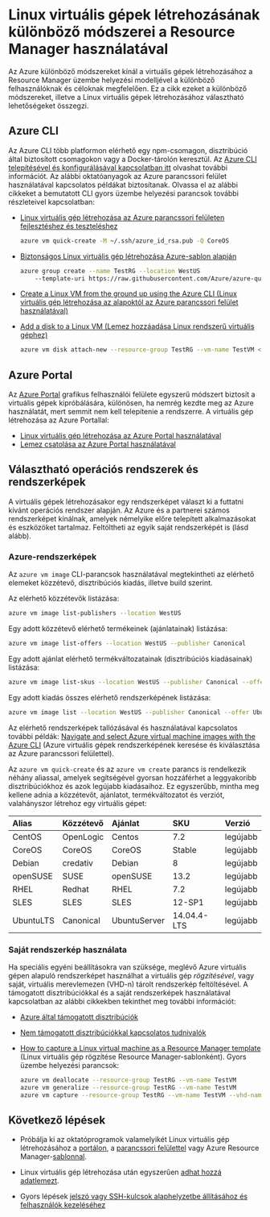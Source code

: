 <properties
    pageTitle="Linux virtuális gépek létrehozásának különböző módszerei | Microsoft Azure"
    description="Ez a cikk a Linux virtuális gépek Azure-ban való létrehozásának különböző módszereit ismerteti, és minden módszer esetén további eszközökre és oktatóanyagokra mutató hivatkozásokat tartalmaz."
    services="virtual-machines-linux"
    documentationCenter=""
    authors="iainfoulds"
    manager="timlt"
    editor=""
    tags="azure-resource-manager"/>

<tags
    ms.service="virtual-machines-linux"
    ms.devlang="na"
    ms.topic="get-started-article"
    ms.tgt_pltfrm="vm-linux"
    ms.workload="infrastructure-services"
    ms.date="07/06/2016"
    ms.author="iainfou"/>


# Linux virtuális gépek létrehozásának különböző módszerei a Resource Manager használatával

Az Azure különböző módszereket kínál a virtuális gépek létrehozásához a Resource Manager üzembe helyezési modelljével a különböző felhasználóknak és céloknak megfelelően. Ez a cikk ezeket a különböző módszereket, illetve a Linux virtuális gépek létrehozásához választható lehetőségeket összegzi.

## Azure CLI 

Az Azure CLI több platformon elérhető egy npm-csomagon, disztribúció által biztosított csomagokon vagy a Docker-tárolón keresztül. Az [Azure CLI telepítésével és konfigurálásával kapcsolatban itt](../xplat-cli-install.md) olvashat további információt. Az alábbi oktatóanyagok az Azure parancssori felület használatával kapcsolatos példákat biztosítanak. Olvassa el az alábbi cikkeket a bemutatott CLI gyors üzembe helyezési parancsok további részleteivel kapcsolatban:

* [Linux virtuális gép létrehozása az Azure parancssori felületen fejlesztéshez és teszteléshez](virtual-machines-linux-quick-create-cli.md)

    ```bash
    azure vm quick-create -M ~/.ssh/azure_id_rsa.pub -Q CoreOS
    ```

* [Biztonságos Linux virtuális gép létrehozása Azure-sablon alapján](virtual-machines-linux-create-ssh-secured-vm-from-template.md)

    ```bash
    azure group create --name TestRG --location WestUS 
        --template-uri https://raw.githubusercontent.com/Azure/azure-quickstart-templates/master/101-vm-sshkey/azuredeploy.json
    ```

* [Create a Linux VM from the ground up using the Azure CLI (Linux virtuális gép létrehozása az alapoktól az Azure parancssori felület használatával)](virtual-machines-linux-create-cli-complete.md)

* [Add a disk to a Linux VM (Lemez hozzáadása Linux rendszerű virtuális géphez)](virtual-machines-linux-add-disk.md)

    ```bash
    azure vm disk attach-new --resource-group TestRG --vm-name TestVM <size-in-GB>
    ```

## Azure Portal

Az [Azure Portal](https://portal.azure.com) grafikus felhasználói felülete egyszerű módszert biztosít a virtuális gépek kipróbálására, különösen, ha nemrég kezdte meg az Azure használatát, mert semmit nem kell telepítenie a rendszerre. A virtuális gép létrehozása az Azure Portallal:

* [Linux virtuális gép létrehozása az Azure Portal használatával](virtual-machines-linux-quick-create-portal.md) 
* [Lemez csatolása az Azure Portal használatával](virtual-machines-linux-attach-disk-portal.md)

## Választható operációs rendszerek és rendszerképek
A virtuális gépek létrehozásakor egy rendszerképet választ ki a futtatni kívánt operációs rendszer alapján. Az Azure és a partnerei számos rendszerképet kínálnak, amelyek némelyike előre telepített alkalmazásokat és eszközöket tartalmaz. Feltöltheti az egyik saját rendszerképét is (lásd alább).

### Azure-rendszerképek
Az `azure vm image` CLI-parancsok használatával megtekintheti az elérhető elemeket közzétevő, disztribúciós kiadás, illetve build szerint.

Az elérhető közzétevők listázása:

```bash
azure vm image list-publishers --location WestUS
```

Egy adott közzétevő elérhető termékeinek (ajánlatainak) listázása:

```bash
azure vm image list-offers --location WestUS --publisher Canonical
```

Egy adott ajánlat elérhető termékváltozatainak (disztribúciós kiadásainak) listázása:

```bash
azure vm image list-skus --location WestUS --publisher Canonical --offer UbuntuServer
```

Egy adott kiadás összes elérhető rendszerképének listázása:

```bash
azure vm image list --location WestUS --publisher Canonical --offer UbuntuServer --sku 16.04.0-LTS
```

Az elérhető rendszerképek tallózásával és használatával kapcsolatos további példák: [Navigate and select Azure virtual machine images with the Azure CLI](virtual-machines-linux-cli-ps-findimage.md) (Azure virtuális gépek rendszerképének keresése és kiválasztása az Azure parancssori felülettel).

Az `azure vm quick-create` és az `azure vm create` parancs is rendelkezik néhány aliassal, amelyek segítségével gyorsan hozzáférhet a leggyakoribb disztribúciókhoz és azok legújabb kiadásaihoz. Ez egyszerűbb, mintha meg kellene adnia a közzétevőt, ajánlatot, termékváltozatot és verziót, valahányszor létrehoz egy virtuális gépet:

| Alias     | Közzétevő | Ajánlat        | SKU         | Verzió |
|:----------|:----------|:-------------|:------------|:--------|
| CentOS    | OpenLogic | Centos       | 7.2         | legújabb  |
| CoreOS    | CoreOS    | CoreOS       | Stable      | legújabb  |
| Debian    | credativ  | Debian       | 8           | legújabb  |
| openSUSE  | SUSE      | openSUSE     | 13.2        | legújabb  |
| RHEL      | Redhat    | RHEL         | 7.2         | legújabb  |
| SLES      | SLES      | SLES         | 12-SP1      | legújabb  |
| UbuntuLTS | Canonical | UbuntuServer | 14.04.4-LTS | legújabb  |

### Saját rendszerkép használata

Ha speciális egyéni beállításokra van szüksége, meglévő Azure virtuális gépen alapuló rendszerképet használhat a virtuális gép *rögzítésével*, vagy saját, virtuális merevlemezen (VHD-n) tárolt rendszerkép feltöltésével. A támogatott disztribúciókkal és a saját rendszerképek használatával kapcsolatban az alábbi cikkekben tekinthet meg további információt:

* [Azure által támogatott disztribúciók](virtual-machines-linux-endorsed-distros.md)

* [Nem támogatott disztribúciókkal kapcsolatos tudnivalók](virtual-machines-linux-create-upload-generic.md)

* [How to capture a Linux virtual machine as a Resource Manager template](virtual-machines-linux-capture-image.md) (Linux virtuális gép rögzítése Resource Manager-sablonként). Gyors üzembe helyezési parancsok:

    ```bash
    azure vm deallocate --resource-group TestRG --vm-name TestVM
    azure vm generalize --resource-group TestRG --vm-name TestVM
    azure vm capture --resource-group TestRG --vm-name TestVM --vhd-name-prefix CapturedVM
    ```

## Következő lépések

* Próbálja ki az oktatóprogramok valamelyikét Linux virtuális gép létrehozásához a [portálon](virtual-machines-linux-quick-create-portal.md), a [parancssori felülettel](virtual-machines-linux-quick-create-cli.md) vagy Azure Resource Manager-[sablonnal](virtual-machines-linux-cli-deploy-templates.md).

* Linux virtuális gép létrehozása után egyszerűen [adhat hozzá adatlemezt](virtual-machines-linux-add-disk.md).

* Gyors lépések [jelszó vagy SSH-kulcsok alaphelyzetbe állításához és felhasználók kezeléséhez](virtual-machines-linux-using-vmaccess-extension.md)



<!--HONumber=Sep16_HO4-->


